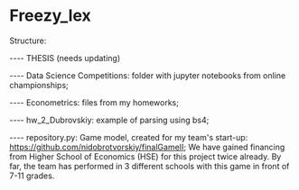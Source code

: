 # Freezy_lex

Structure:

---- THESIS (needs updating)

---- Data Science Competitions: folder with jupyter notebooks from online championships;

---- Econometrics: files from my homeworks;

---- hw_2_Dubrovskiy: example of parsing using bs4;

---- repository.py: Game model, created for my team's start-up: https://github.com/nidobrotvorskiy/finalGameII; We have gained financing from Higher School of Economics (HSE) for this project twice already. By far, the team has performed in 3 different schools with this game in front of 7-11 grades.
